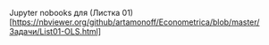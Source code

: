Jupyter nobooks для (Листка 01)[https://nbviewer.org/github/artamonoff/Econometrica/blob/master/Задачи/List01-OLS.html]

